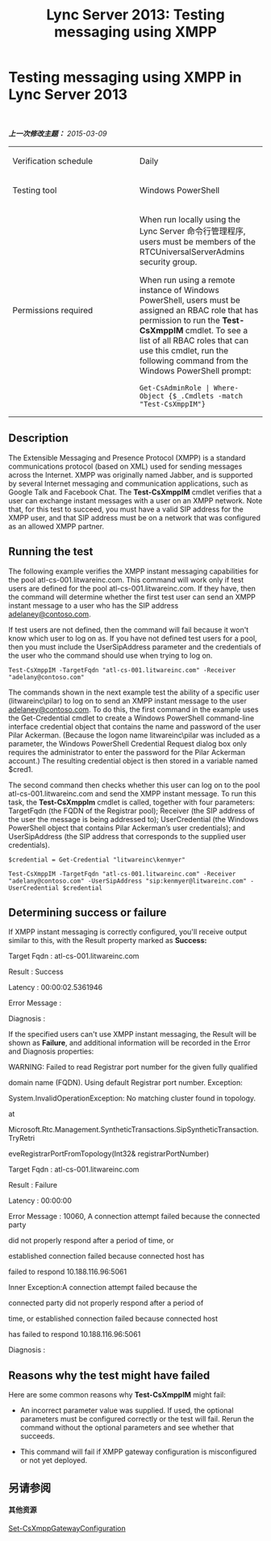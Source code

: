 ﻿---
title: 'Lync Server 2013: Testing messaging using XMPP'
TOCTitle: Testing messaging using XMPP
ms:assetid: ae5305ba-e5fc-4ca0-a805-872b4ebaf981
ms:mtpsurl: https://technet.microsoft.com/zh-cn/library/Dn727312(v=OCS.15)
ms:contentKeyID: 62388651
ms.date: 05/19/2016
mtps_version: v=OCS.15
ms.translationtype: HT
---

# Testing messaging using XMPP in Lync Server 2013

 

_**上一次修改主题：** 2015-03-09_


<table>
<colgroup>
<col style="width: 50%" />
<col style="width: 50%" />
</colgroup>
<tbody>
<tr class="odd">
<td><p>Verification schedule</p></td>
<td><p>Daily</p></td>
</tr>
<tr class="even">
<td><p>Testing tool</p></td>
<td><p>Windows PowerShell</p></td>
</tr>
<tr class="odd">
<td><p>Permissions required</p></td>
<td><p>When run locally using the Lync Server 命令行管理程序, users must be members of the RTCUniversalServerAdmins security group.</p>
<p>When run using a remote instance of Windows PowerShell, users must be assigned an RBAC role that has permission to run the <strong>Test-CsXmppIM</strong> cmdlet. To see a list of all RBAC roles that can use this cmdlet, run the following command from the Windows PowerShell prompt:</p>
<pre><code>Get-CsAdminRole | Where-Object {$_.Cmdlets -match &quot;Test-CsXmppIM&quot;}</code></pre></td>
</tr>
</tbody>
</table>


## Description

The Extensible Messaging and Presence Protocol (XMPP) is a standard communications protocol (based on XML) used for sending messages across the Internet. XMPP was originally named Jabber, and is supported by several Internet messaging and communication applications, such as Google Talk and Facebook Chat. The **Test-CsXmppIM** cmdlet verifies that a user can exchange instant messages with a user on an XMPP network. Note that, for this test to succeed, you must have a valid SIP address for the XMPP user, and that SIP address must be on a network that was configured as an allowed XMPP partner.

## Running the test

The following example verifies the XMPP instant messaging capabilities for the pool atl-cs-001.litwareinc.com. This command will work only if test users are defined for the pool atl-cs-001.litwareinc.com. If they have, then the command will determine whether the first test user can send an XMPP instant message to a user who has the SIP address adelaney@contoso.com.

If test users are not defined, then the command will fail because it won't know which user to log on as. If you have not defined test users for a pool, then you must include the UserSipAddress parameter and the credentials of the user who the command should use when trying to log on.

    Test-CsXmppIM -TargetFqdn "atl-cs-001.litwareinc.com" -Receiver "adelany@contoso.com"

The commands shown in the next example test the ability of a specific user (litwareinc\\pilar) to log on to send an XMPP instant message to the user adelaney@contoso.com. To do this, the first command in the example uses the Get-Credential cmdlet to create a Windows PowerShell command-line interface credential object that contains the name and password of the user Pilar Ackerman. (Because the logon name litwareinc\\pilar was included as a parameter, the Windows PowerShell Credential Request dialog box only requires the administrator to enter the password for the Pilar Ackerman account.) The resulting credential object is then stored in a variable named $cred1.

The second command then checks whether this user can log on to the pool atl-cs-001.litwareinc.com and send the XMPP instant message. To run this task, the **Test-CsXmppIm** cmdlet is called, together with four parameters: TargetFqdn (the FQDN of the Registrar pool); Receiver (the SIP address of the user the message is being addressed to); UserCredential (the Windows PowerShell object that contains Pilar Ackerman’s user credentials); and UserSipAddress (the SIP address that corresponds to the supplied user credentials).

    $credential = Get-Credential "litwareinc\kenmyer"
    
    Test-CsXmppIM -TargetFqdn "atl-cs-001.litwareinc.com" -Receiver "adelany@contoso.com" -UserSipAddress "sip:kenmyer@litwareinc.com" -UserCredential $credential

## Determining success or failure

If XMPP instant messaging is correctly configured, you'll receive output similar to this, with the Result property marked as **Success:**

Target Fqdn : atl-cs-001.litwareinc.com

Result : Success

Latency : 00:00:02.5361946

Error Message :

Diagnosis :

If the specified users can't use XMPP instant messaging, the Result will be shown as **Failure**, and additional information will be recorded in the Error and Diagnosis properties:

WARNING: Failed to read Registrar port number for the given fully qualified

domain name (FQDN). Using default Registrar port number. Exception:

System.InvalidOperationException: No matching cluster found in topology.

at

Microsoft.Rtc.Management.SyntheticTransactions.SipSyntheticTransaction.TryRetri

eveRegistrarPortFromTopology(Int32& registrarPortNumber)

Target Fqdn : atl-cs-001.litwareinc.com

Result : Failure

Latency : 00:00:00

Error Message : 10060, A connection attempt failed because the connected party

did not properly respond after a period of time, or

established connection failed because connected host has

failed to respond 10.188.116.96:5061

Inner Exception:A connection attempt failed because the

connected party did not properly respond after a period of

time, or established connection failed because connected host

has failed to respond 10.188.116.96:5061

Diagnosis :

## Reasons why the test might have failed

Here are some common reasons why **Test-CsXmppIM** might fail:

  - An incorrect parameter value was supplied. If used, the optional parameters must be configured correctly or the test will fail. Rerun the command without the optional parameters and see whether that succeeds.

  - This command will fail if XMPP gateway configuration is misconfigured or not yet deployed.

## 另请参阅

#### 其他资源

[Set-CsXmppGatewayConfiguration](set-csxmppgatewayconfiguration.md)

